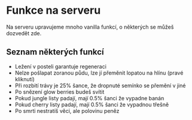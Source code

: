 # Funkce na serveru

Na serveru upravujeme mnoho vanilla funkcí, o některých se můžeš dozvedět zde.

## Seznam některých funkcí
  - Ležení v posteli garantuje regeneraci
  - Nelze pošlapat zoranou půdu, lze jí přeměnit lopatou na hlínu (pravé kliknutí)
  - Při rozbití trávy je 25% šance, že dropnuté semínko se přemění v jiné
  - Po snězení glow berries budeš svítit
  - Pokud jungle listy padají, mají 0.5% šanci že vypadne banán
  - Pokud cherry listy padají, mají 0.5% šanci že vypadnou třešně
  - Po smrti nestratíš věci, ale polovinu peněz